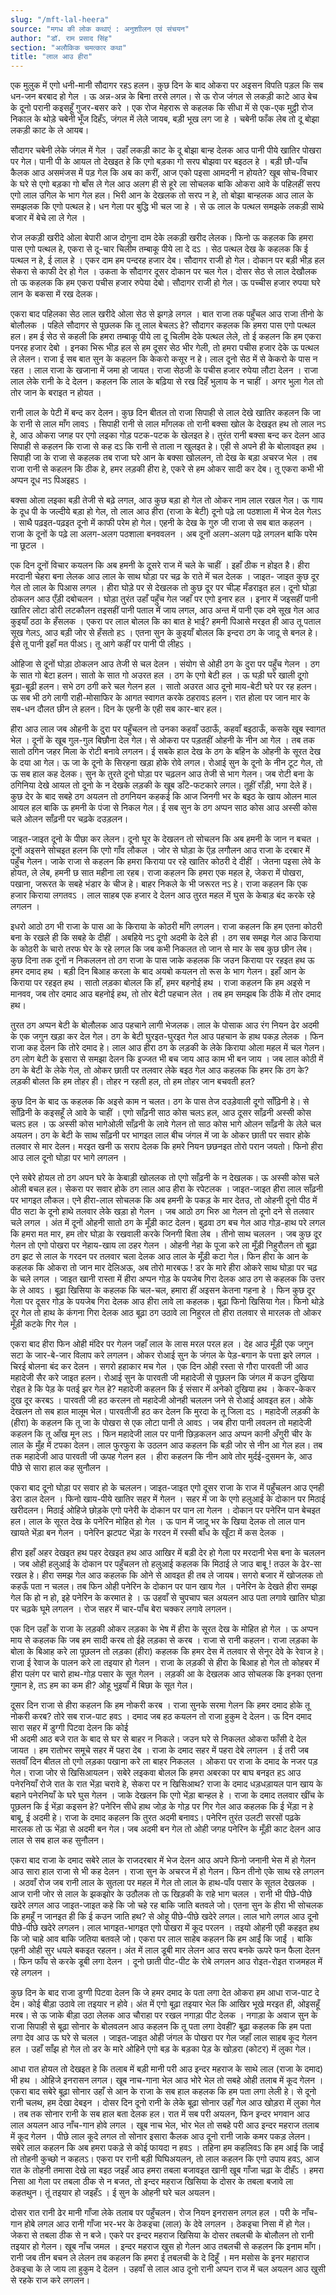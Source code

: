 ```yaml
---
slug: "/mft-lal-heera"
source: "मगध की लोक कथाएं : अनुशाीलन एवं संचयन"
author: "डॉ. राम प्रसाद सिंह"
section: "अलौकिक चमत्‍कार कथा"
title: "लाल आउ हीरा"
---
```

एक मुलुक में एगो धनी-मानी सौदागर रहऽ हलन। कुछ दिन के बाद ओकरा पर अइसन विपति पड़ल कि सब धन-जन बरबाद हो गेल । ऊ अन्न-अन्न के बिना तरसे लगल। से ऊ रोज जंगल से लकड़ी काटे आउ बेच के दूनो परानी कइसहूँ गुजर-बसर करे । एक रोज मेहरारू से कहलक कि सीधा में से एक-एक मुट्ठी रोज निकाल के थोड़े चबेनी भूँज दिहँऽ, जंगल में लेले जायब, बड़ी भूख लग जा हे । चबेनी फाँक लेब तो दू बोझा लकड़ी काट के ले आयब। 

सौदागर चबेनी लेके जंगल में गेल । उहाँ लकड़ी काट के दू बोझा बान्ह देलक आउ पानी पीये खातिर पोखरा पर गेल। पानी पी के आयल तो देखइत हे कि एगो बड़का गो सरप बोझवा पर बइठल हे । बड़ी छौ-पाँच कैलक आउ असमंजस में पड़ गेल कि अब का करीं, आज एको पइसा आमदनी न होयते? खूब सोच-विचार के घरे से एगो बड़का गो बाँस ले गेल आउ अलग ही से हूरे ला सोचलक बाकि ओकरा आवे के पहिलहीं सरप एगो लाल उगिल के भाग गेल हल। भिरी आन के देखलक तो सरप न हे, तो बोझा बान्हलक आउ लाल के समझलक कि एगो पत्थल हे। धन गेला पर बुद्धि भी चल जा हे । से ऊ लाल के पत्थल समझके लकड़ी साथे बजार में बेचे ला ले गेल । 

रोज लकड़ी खरीदे ओला बेपारी आज दोगुना दाम देके लकड़ी खरीद लेलक। फिनो ऊ कहलक कि हमरा पास एगो पत्थल हे, एकरा से दू-चार चिलीम तम्बाकू पीये ला दे दऽ । सेठ पत्थल देख के कहलक कि ई पत्थल न हे, ई लाल हे । एकर दाम हम पन्दरह हजार देब। सौदागर राजी हो गेल। दोकान पर बड़ी भीड़ हल सेकरा से काफी देर हो गेल । उकता के सौदागर दूसर दोकान पर चल गेल। दोसर सेठ से लाल देखौलक तो ऊ कहलक कि हम एकरा पचीस हजार रुपेया देबो। सौदागर राजी हो गेल। ऊ पच्चीस हजार रुपया घरे लान के बकसा में रख देलक। 

एकरा बाद पहिलका सेठ लाल खरीदे ओला सेठ से झगड़े लगल । बात राजा तक पहुँचल आउ राजा तीनो के बोलौलक । पहिले सौदागर से पूछलक कि तू लाल बेचलऽ हे? सौदागर कहलक कि हमरा पास एगो पत्थल हल। हम ई सेठ से कहली कि हमरा तम्बाकू पीये ला दू चिलीम देके पत्थल लेले, तो ई कहलन कि हम एकरा पनरह हजार देबो । इनका भिरू भीड़ हल से हम दूसर सेठ भीर गेली, तो हमरा पचीस हजार देके ऊ पत्थल ले लेलन। राजा ई सब बात सुन के कहलन कि केकरो कसूर न हे। लाल दूनो सेठ में से केकरो के पास न रहत । लाल राजा के खजाना में जमा हो जायत। राजा सेठजी के पचीस हजार रुपेया लौटा देलन । राजा लाल लेके रानी के दे देलन। कहलन कि लाल के बढ़िया से रख दिहँ भुलाय के न चाहीं । अगर भुला गेल तो तोर जान के बराइत न होयत । 

रानी लाल के पेटी में बन्द कर देलन। कुछ दिन बीतल तो राजा सिपाही से लाल देखे खातिर कहलन कि जा के रानी से लाल माँग लावऽ । सिपाही रानी से लाल माँगलक तो रानी बक्सा खोल के देखइत हथ तो लाल नऽ हे, आउ ओकरा जगह पर एगो लइका गोड़ पटक-पटक के खेलइत हे। तुरंत रानी बक्सा बन्द कर देलन आउ सिपाही से कहलन कि राजा से कह दऽ कि रानी से ताला न खुलइत हे। एही से अपने ही के बोलावइत हथ । सिपाही जा के राजा से कहलक तब राजा घरे आन के बक्सा खोललन, तो देख के बड़ा अचरज भेल । तब राजा रानी से कहलन कि ठीक हे, हमर लड़की हीरा हे, एकरे से हम ओकर सादी कर देब। तू एकरा कभी भी अप्पन दूध नऽ पिअइहऽ । 

बक्सा ओला लइका बड़ी तेजी से बढ़े लगल, आउ कुछ बड़ा हो गेल तो ओकर नाम लाल रखल गेल। ऊ गाय के दूध पी के जल्दीये बड़ा हो गेल, तो लाल आउ हीरा (राजा के बेटी) दूनो पढ़े ला पठशाला में भेज देल गेलऽ । साथै पढ़इत-पढ़इत दूनो में काफी परेम हो गेल। एहनी के देख के गुरु जी राजा से सब बात कहलन । राजा के दूनों के पढ़े ला अलग-अलग पठशाला बनववलन । अब दूनों अलग-अलग पढ़े लगलन बाकि परेम ना छूटल । 

एक दिन दूनों विचार कयलन कि अब हमनी के दूसरे राज में चले के चाहीं । इहाँ ठीक न होइत है। हीरा मरदानी चेहरा बना लेलक आउ लाल के साथ घोड़ा पर चढ़ के राते में चल देलक । जाइत- जाइत कुछ दूर गेल तो लाल के पिआस लगल । हीरा घोड़े पर से देखलक तो कुछ दूर पर चील्ह मँडराइत हल। दूनो घोड़ा ठोकलन आउ एँड़ी दबोचलन । घोड़ा तुरंत उहाँ पहुँच गेल जहाँ पर एगो इनार हल । इनार में जइसहीं पानी खातिर लोटा डोरी लटकौलन तइसहीं पानी पताल में जाय लगल, आउ अन्त में पानी एक दमे सूख गेल आउ कुइयाँ ठठा के हँसलक । एकरा पर लाल बोलल कि का बात हे भाई? हमनी पिआसे मरइत ही आउ तू पताल सूख गेलऽ, आउ बड़ी जोर से हँसतो हऽ । एतना सुन के कुइयाँ बोलल कि इन्दरा ठग के जादू से बनल हे। ईसे तू पानी इहाँ मत पीअऽ। तू आगे कहीं पर पानी पी लीहऽ । 

ओहिजा से दूनों घोड़ा ठोकलन आउ तेजी से चल देलन । संयोग से ओही ठग के दुरा पर पहुँच गेलन । ठग के सात गो बेटा हलन। सातो के सात गो अउरत हल । ठग के एगो बेटी हल । ऊ घड़ी घरे खाली दूगो बूढा-बूढ़ी हलन। सभे ठग ठगी करे चल गेलन हल । सातो अउरत आउ दूनो माय-बेटी घरे पर रह हलन। ऊ सब भी ठगे लागी राही-मोसाफिर के आगत स्वागत करके ठहरावऽ हलन। रात होला पर जान मार के सब-धन दौलत छीन ले हलन। दिन के एहनी के एही सब कार-बार हल। 

हीरा आउ लाल जब ओहनी के दुरा पर पहुँचलन तो उनका कहवाँ उठाऊँ, कहवाँ बइठाऊँ, कसके खूब स्वागत भेल । दूनों के खूब गुल-गुल बिछौना देल गेल। से ओकरा पर पड़तहीं ओहनी के नीन आ गेल । तब तक सातो ठगिन जहर मिला के रोटी बनावे लगलन। ई सबके हाल देख के ठग के बहिन के ओहनी के सूरत देख के दया आ गेल। ऊ जा के दूनो के सिरहना खड़ा होके रोवे लगल। रोआई सुन के दूनो के नीन टूट गेल, तो ऊ सब हाल कह देलक। सुन के तुरते दूनो घोड़ा पर चढ़लन आउ तेजी से भाग गेलन। जब रोटी बना के ठगिनिया देखे आयल तो दूनो के न देखके लड़की के खूब डाँटे-फटकारे लगल। तूहीं राँड़ी, भगा देले हें। कुछ देर के बाद सबहे ठग अयलन तो ठगनियन कहकई कि आज जिनगी भर के बइठ के खाय ओलन माल आयल हल बाकि ऊ हमनी के पंजा से निकल गेल। ई सब सुन के ठग अप्पन साठ कोस आउ अस्सी कोस चले ओलन साँढ़नी पर चढ़के दउड़लन। 

जाइत-जाइत दूनो के पीछा कर लेलन। दूनो घूर के देखलन तो सोचलन कि अब हमनी के जान न बचत । दूनों अइसने सोचइत हलन कि एगो गाँव लौकल । जोर से घोड़ा के ऍड़ लगौलन आउ राजा के दरबार में पहुँच गेलन। जाके राजा से कहलन कि हमरा किराया पर रहे खातिर कोठरी दे दीहीं । जेतना पइसा लेवे के होयत, ले लेब, हमनी छ सात महीना ला रहब। राजा कहलन कि हमरा एक महल हे, जेकरा में पोखरा, पखाना, जरूरत के सबहे भंडार के चीज हे। बाहर निकले के भी जरूरत नऽ हे। राजा कहलन कि एक हजार किराया लगतवऽ । लाल साहब एक हजार दे देलन आउ तुरत महल में घुस के केबाड़ बंद करके रहे लगलन । 

इधरो आठो ठग भी राजा के पास आ के किराया के कोठरी माँगे लगलन। राजा कहलन कि हम एतना कोठरी बना के रखले ही कि सबहे के दीहीं । अबहिये नऽ दूगो अदमी के देले ही । ठग सब समझ गेल आउ किराया के कोठरी के चारो तरफ घेर के रहे लगल कि जब कभी निकलत तो जान से मार के सब कुछ छीन लेब। कुछ दिना तक दूनों न निकललन तो ठग राजा के पास जाके कहलक कि जउन किराया पर रहइत हथ ऊ हमर दमाद हथ । बड़ी दिन बिआह करला के बाद अयबो कयलन तो रूस के भाग गेलन। इहाँ आन के किराया पर रहइत हथ । सातो लड़का बोलल कि हाँ, हमर बहनोई हथ । राजा कहलन कि हम अइसे न मानवव, जब तोर दमाद आउ बहनोई हथ, तो तोर बेटी पहचान लेत । तब हम समझब कि ठीके में तोर दमाद हथ। 

तुरत ठग अप्पन बेटी के बोलौलक आउ पहचाने लागी भेजलक। लाल के पोसाक आउ रंग नियन ढेर अदमी के एक जगुन खड़ा कर देल गेल। ठग के बेटी घुरइत-घुरइत गेल आउ पहचान के हाथ पकड़ लेलक । फिन राजा कह देलन कि तोरे दमाद हे। लाल आउ हीरा ठग के लड़की के लेके किराया ओला महल में चल गेलन। ठग लोग बेटी के इसारा से समझा देलन कि इज्जत भी बच जाय आउ काम भी बन जाय । जब लाल कोठी में ठग के बेटी के लेके गेल, तो ओकर छाती पर तलवार लेके बइठ गेल आउ कहलक कि हमर कि ठग के? लड़की बोलत कि हम तोहर ही। तोहर न रहती हल, तो हम तोहर जान बचवती हल? 

कुछ दिन के बाद ऊ कहलक कि अइसे काम न चलत। ठग के पास तेज दउड़ेवाली दूगो साँढ़िनी हे। से साँढ़िनी के कइसहूँ ले आवे के चाहीं । एगो साँढ़नी साठ कोस चलऽ हल, आउ दूसर साँढ़नी अस्सी कोस चलऽ हल । ऊ अस्सी कोस भागेओली साँढ़नी के लावे गेलन तो साठ कोस भागे ओलन साँढ़नी के लेले चल अयलन। ठग के बेटी के साथ साँढ़नी पर भागइत लाल बीच जंगल में जा के ओकर छाती पर सवार होके तलवार से मार देलन। मरइत खनी ऊ सराप देलक कि हमरे नियन छछनइत तोरो परान जयतो। फिनो हीरा आउ लाल दूनो घोड़ा पर भागे लगलन । 

एने सबेरे होयल तो ठग अपन घरे के केबाड़ी खोललक तो एगो साँढ़नी के न देखलक। ऊ अस्सी कोस चले ओली बचल हल। सेकरा पर सवार होके ठग लाल आउ हीरा के रपेटलक । जाइत-जाइत हीरा लाल साँढ़नी पर भागइत लौकल। एने हीरा-लाल सोचलक कि अब हमनी के पकड़ के मार देतउ, तो ओहनी दूनो पीठ में पीठ सटा के दूनो हाथे तलवार लेके खड़ा हो गेलन । जब आठो ठग भिरु आ गेलन तो दूनो दने से तलवार चले लगल । अंत में दूनों ओहनी सातो ठग के मूँड़ी काट देलन। बुढ़वा ठग बच गेल आउ गोड़-हाथ परे लगल कि हमरा मत मार, हम तोर घोड़ा के रखवाली करके जिनगी बिता लेब । तीनो साथ चललन । जब कुछ दूर गेलन तो एगो पोखरा पर नेहाय-खाय ला ठहर गेलन । ओहनी नेहा के पूजा करे ला मूँड़ी निहुरौलन तो बूढ़ा ठग झट से लाल के गरदन पर तलवार चला देलक आउ लाल के मूँड़ी कटा गेल। फिन हीरा के आन के कहलक कि ओकरा तो जान मार देलिअऊ, अब तोरो मारबऊ ! डर के मारे हीरा ओकरे साथ घोड़ा पर चढ़ के चले लगल । जाइत खानी रास्ता में हीरा अप्पन गोड़ के पयजेब गिरा देलक आउ ठग से कहलक कि उत्तर के ले आवऽ । बूढ़ा खिसिया के कहलक कि चल-चल, हमारा हीं अइसन केतना गहना हे । फिन कुछ दूर गेला पर दूसर गोड़ के पयजेब गिरा देलक आउ हीरा लावे ला कहलक। बूढ़ा फिनो खिसिया गेल। फिनो थोड़े दूर गेल तो हाथ के कंगना गिरा देलक आठ बूढ़ा ठग उठावे ला निहुरल तो हीरा तलवार से मारलक तो ओकर मूँड़ी कटके गिर गेल । 

एकरा बाद हीरा फिन ओही मंदिर पर गेलन जहाँ लाल के लास मरल परल हल । देह आउ मूँड़ी एक जगुन सटा के जार-बे-जार विलाप करे लगलन। ओकर रोआई सुन के जंगल के पेड़-बगान के पत्ता झरे लगल । चिरई बोलना बंद कर देलन । सगरो हहाकार मच गेल । एक दिन ओही रस्ता से गौरा पारवती जी आउ महादेजी सैर करे जाइत हलन। रोआई सुन के पारवती जी महादेजी से पूछलन कि जंगल में कउन दुखिया रोइत हे कि पेड़ के पतई झर गेल हे? महादेजी कहलन कि ई संसार में अनेको दुखिया हथ । केकर-केकर दुख दूर करबऽ । पारवती जी हठ करलन तो महादेजी ओनही चललन जने से रोआई आवइत हल। ओके देखलन तो सब हाल मालूम भेल। पारवतीजी हठ कर देलन कि मुरदा के तू जिला दऽ । महादेजी लड़की के (हीरा) के कहलन कि तू जा के पोखरा से एक लोटा पानी ले आवऽ । जब हीरा पानी लवलन तो महादेजी कहलन कि तू आँख मून लऽ । फिन महादेजी लाल पर पानी छिड़कलन आउ अप्पन कानी अँगुरी चीर के लाल के मुँह में टपका देलन। लाल फुरफुरा के उठलन आउ कहलन कि बड़ी जोर से नीन आ गेल हल। तब तक महादेजी आउ पारवती जी ऊपह गेलन हल । हीरा कहलन कि नीन आवे तोर मुर्दई-दुसमन के, आउ पीछे से सारा हाल कह सुनौलन । 

एकरा बाद दूनो घोड़ा पर सवार हो के चललन। जाइत-जाइत एगो दूसर राजा के राज में पहुँचलन आउ एनही डेरा डाल देलन । फिनो खाय-पीये खातिर सहर में गेलन । सहर में जा के एगो हलुआई के दोकान पर मिठाई खरीदलन। मिठाई ओहिजे छोड़के एगो पनेरी के दोकान पर पान ला गेलन । दोकान पर पनेरिन पान बेचइत हल। लाल के सूरत देख के पनेरिन मोहित हो गेल । ऊ पान में जादू भर के खिया देलक तो लाल पान खायते भेंड़ा बन गेलन । पनेरिन झटपट भेंड़ा के गरदन में रस्सी बाँध के खूँटा में कस देलक । 

हीरा इहाँ अहर देखइत हथ पहर देखइत हथ आउ आखिर में बड़ी देर हो गेला पर मरदानी भेस बना के चललन । जब ओही हलुआई के दोकान पर पहुँचलन तो हलुआई कहलक कि मिठाई ले जाउ बाबू ! तउल के ढेर-सा रखल हे। हीरा समझ गेल आउ कहलक कि ओने से आवइत ही तब ले जायब। सगरो बजार में खोजलक तो कहऊँ पता न चलल। तब फिन ओही पनेरिन के दोकान पर पान खाय गेल । पनेरिन के देखते हीरा समझ गेल कि हो न हो, इहे पनेरिन के करमात हे । ऊ उहवाँ से चुपचाप चल अयलन आउ पता लगावे खातिर घोड़ा पर चढ़के घूमे लगलन । रोज सहर में चार-पाँच बेरा चक्कर लगावे लगलन। 

एक दिन उहाँ के राजा के लड़की ओकर लड़का के भेष में हीरा के सूरत देख के मोहित हो गेल । ऊ अप्पन माय से कहलक कि जब हम सादी करब तो ईहे लड़का से करब । राजा से रानी कहलन। राजा लड़का के बोला के बिआह करे ला पूछलन तो लड़का (हीरा) कहलक कि हमर देस में तलवार से सेनूर देवे के रेवाज हे। राजा ई रेवाज के पालन करे ला तइयार हो गेलन । राजा के लड़की से हीरा के बिआह हो गेल तो कोहबर में हीरा पलंग पर चारो हाथ-गोड़ पसार के सूत गेलन । लड़की आ के देखलक आउ सोचलक कि इनका एतना गुमान हे, तऽ हम का कम ही? ओहू भुइयाँ में बिछा के सूत गेल। 

दूसर दिन राजा से हीरा कहलन कि हम नोकरी करब । राजा सुनके सरमा गेलन कि हमर दमाद होके तू नोकरी करब? तोरे सब राज-पाट हवऽ । दमाद जब हठ कयलन तो राजा हुकुम दे देलन। ऊ दिन दमाद सारा सहर में डुग्गी पिटवा देलन कि कोई  
भी अदमी आठ बजे रात के बाद से घर से बाहर न निकले। जउन घरे से निकलत ओकरा फाँसी दे देल जायत । हम रातोभर समूचे सहर में पहरा देब । राजा के दमाद सहर में पहरा देबे लगलन । ई तरी जब सतवाँ दिन बीतल तो एगो लड़का पखाना करे ला बाहर निकलल । ओकरा पर राजा के दमाद के नजर पड़ गेल। राजा जोर से खिसिआयलन। सबेरे लइकवा बोलल कि हमरा अबरका पर बाघ बनइत हऽ आउ पनेरनियाँ रोजे रात के रात भेंड़ा चरावे हे, सेकरा पर न खिसिआथ? राजा के दमाद धड़धड़ायल पान खाय के बहाने पनेरनियाँ के घरे घुस गेलन । जाके देखलन कि एगो भेंड़ा बान्हल हे । राजा के दमाद तलवार खींच के पूछलन कि ई भेंड़ा कइसन हे? पनेरिन सीधे हाथ जोड़ के गोड़ पर गिर गेल आउ कहलक कि ई भेंड़ा न हे बाबू, ई अदमी हे। राजा के दमाद कहलन कि तुरत अदमी बनावऽ। पनेरिन तुरंत उलटी सरसों पढ़के मारलक तो ऊ भेंड़ा से अदमी बन गेल। जब अदमी बन गेल तो ओही जगह पनेरिन के मूँड़ी काट देलन आउ लाल से सब हाल कह सुनौलन। 

एकरा बाद राजा के दमाद सबेरे लाल के राजदरबार में भेज देलन आउ अपने फिनो जनानी भेस में हो गेलन आउ सारा हाल राजा से भी कह देलन । राजा सुन के अचरज में हो गेलन। फिन तीनो एके साथ रहे लगलन । अठवाँ रोज जब रानी लाल के सुतला पर महल में गेल तो लाल के हाथ-पाँव पसार के सूतल देखलक । आज रानी जोर से लाल के झकझोर के उठौलक तो ऊ खिड़की के राहे भाग चलल । रानी भी पीछे-पीछे खदेरे लगल आउ जाइत-जाइत कहे कि जो चहे रह बाकि जाति बतवले जो। एतना सुन के हीरा भी सोचलक कि हमहूँ न जानइत ही कि ई कउन जाति हथ? से ओहू पीछे-पीछे खदेरे लगल। लाल भागे लगल आउ दूनो पीछे-पीछे खदेरे लगलन। लाल भागइत-भागइत एगो पोखरा में कूद परलन । तइयो ओहनी एही कहइत हथ कि जो चाहे आव बाकि जतिया बतवले जो। एकरा पर लाल साहेब कहलन कि हम आईं कि जाईं । बाकि एहनी ओही सुर धयले बकइत रहलन। अंत में लाल डूबी मार लेलन आउ सरप बनके ऊपरे फन फैला देलन । फिन फाँय से करके डूबी लगा देलन । दूनो छाती पीट-पीट के रोबे लगलन आउ रोइत-रोइत राजमहल में रहे लगलन । 

कुछ दिन के बाद राजा डुग्गी पिटवा देलन कि जे हमर दमाद के पता लगा देत ओकरा हम आधा राज-पाट दे देम। कोई बीड़ा उठावे ला तइयार न होवे। अंत में एगो बूढ़ा तइयार भेल कि आखिर भूखे मरइत ही, ओइसहूँ मरब। से ऊ जाके बीड़ा उठा लेलक आउ चौराहा पर रखल नगाड़ा पीट देलक । नगाड़ा के अवाज सुन के राजा सिपाही से बूढ़ा सोनार के बोलवलन आउ कहलन कि तू पता लगा देवहीं? बूढ़ा कहलक कि हम पता लगा देव आउ ऊ घरे से चलल । जाइत-जाइत ओही जंगल के पोखरा पर गेल जहाँ लाल साहब कूद गेलन हल । उहाँ साँझ हो गेल तो डर के मारे ओहिने एगो बड़ के बड़का पेड़ के खोड़रा (कोटर) में लुका गेल। 

आधा रात होयल तो देखइत हे कि तलाब में बड़ी मानी परी आउ इन्दर महराज के साथे लाल (राजा के दमाद) भी हथ । ओहिजे इनरासन लगल। खूब नाच-गाना भेल आउ भोरे भेल तो सबहे ओही तलाब में कूद गेलन । एकरा बाद सबेरे बूढ़ा सोनार उहाँ से आन के राजा के सब हाल कहलक कि हम पता लगा लेली हे। से दूनो रानी चलथ, हम देखा देबइन । दोसर दिन दूनो रानी के लेके बूढ़ा सोनार उहाँ गेल आउ खोड़रा में लुका गेल । तब तक सोनार रानी के सब हाल बता देलक हल। रात में सब परी अयलन, फिन इन्दर भगवान आउ लाल अयलन आउ नाँच-गान होवे लगल । खूब नाच भेल, भोर भेल तो सबहे परी आउ इन्दर महराज तलाब में कूद गेलन । पीछे लाल कूदे लगल तो सोनार इसारा कैलक आउ दूनो रानी जाके कमर पकड़ लेलन। सबेरे लाल कहलन कि अब हमरा पकड़े से कोई फायदा न हवऽ । तहिना हम कहलिवऽ कि हम आई कि जाईं तो तोहनी कुच्छो न कहलऽ। एकरा पर रानी बड़ी घिघिअयलन, तो लाल कहलन कि एगो उपाय हवऽ, आज रात के तोहनी तमासा देखे ला बइठ जइहँ आउ हमरा तबला बजावइत खानी खूब गाँजा चढ़ा के दीहँऽ । हमरा निसा आ गेला पर तबला ठीक से न बजत, तो इन्दर महराज खिसिया के दोसर के तबला बजावे ला कहतथुन। तूं तइयार हो जइहँऽ । ई सुन के ओहनी घरे चल अयलन।
 
दोसर रात रानी ढेर मानी गाँजा लेके तलाब पर पहुँचलन। रोज नियन इनरासन लगल हल । परी के नाँच-गान होबे लगल आउ रानी गाँजा भर-भर के ठेकइचा (लाल) के देवे लगलन । ठेकइचा निसा में हो गेल। जेकरा से तबला ठीक से न बजे। एकरे पर इन्दर महराज खिसिया के दोसर तबलची के बोलौलन तो रानी तइयार हो गेलन। खूब नाँच जमल । इन्दर महराज खुस हो गेलन आउ तबलची से कहलन कि इनाम माँग। रानी जब तीन बचन ले लेलन तब कहलन कि हमरा ई तबलची के दे दिहूँ । मन मसोस के इनर महाराज ठेकइचा के ले जाय ला हुकुम दे देलन । उहवाँ से लाल आउ दूनो रानी अप्पन राज में चल अयलन आउ खुसी से रहके राज करे लगलन। 
